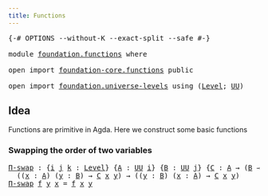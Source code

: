 ```yaml
---
title: Functions
---
```


<pre class="Agda"><a id="35" class="Symbol">{-#</a> <a id="39" class="Keyword">OPTIONS</a> <a id="47" class="Pragma">--without-K</a> <a id="59" class="Pragma">--exact-split</a> <a id="73" class="Pragma">--safe</a> <a id="80" class="Symbol">#-}</a>

<a id="85" class="Keyword">module</a> <a id="92" href="foundation.functions.html" class="Module">foundation.functions</a> <a id="113" class="Keyword">where</a>

<a id="120" class="Keyword">open</a> <a id="125" class="Keyword">import</a> <a id="132" href="foundation-core.functions.html" class="Module">foundation-core.functions</a> <a id="158" class="Keyword">public</a>

<a id="166" class="Keyword">open</a> <a id="171" class="Keyword">import</a> <a id="178" href="foundation.universe-levels.html" class="Module">foundation.universe-levels</a> <a id="205" class="Keyword">using</a> <a id="211" class="Symbol">(</a><a id="212" href="Agda.Primitive.html#597" class="Postulate">Level</a><a id="217" class="Symbol">;</a> <a id="219" href="foundation-core.universe-levels.html#235" class="Primitive">UU</a><a id="221" class="Symbol">)</a>
</pre>
## Idea

Functions are primitive in Agda. Here we construct some basic functions

### Swapping the order of two variables

<pre class="Agda"><a id="Π-swap"></a><a id="359" href="foundation.functions.html#359" class="Function">Π-swap</a> <a id="366" class="Symbol">:</a> <a id="368" class="Symbol">{</a><a id="369" href="foundation.functions.html#369" class="Bound">i</a> <a id="371" href="foundation.functions.html#371" class="Bound">j</a> <a id="373" href="foundation.functions.html#373" class="Bound">k</a> <a id="375" class="Symbol">:</a> <a id="377" href="Agda.Primitive.html#597" class="Postulate">Level</a><a id="382" class="Symbol">}</a> <a id="384" class="Symbol">{</a><a id="385" href="foundation.functions.html#385" class="Bound">A</a> <a id="387" class="Symbol">:</a> <a id="389" href="foundation-core.universe-levels.html#235" class="Primitive">UU</a> <a id="392" href="foundation.functions.html#369" class="Bound">i</a><a id="393" class="Symbol">}</a> <a id="395" class="Symbol">{</a><a id="396" href="foundation.functions.html#396" class="Bound">B</a> <a id="398" class="Symbol">:</a> <a id="400" href="foundation-core.universe-levels.html#235" class="Primitive">UU</a> <a id="403" href="foundation.functions.html#371" class="Bound">j</a><a id="404" class="Symbol">}</a> <a id="406" class="Symbol">{</a><a id="407" href="foundation.functions.html#407" class="Bound">C</a> <a id="409" class="Symbol">:</a> <a id="411" href="foundation.functions.html#385" class="Bound">A</a> <a id="413" class="Symbol">→</a> <a id="415" class="Symbol">(</a><a id="416" href="foundation.functions.html#396" class="Bound">B</a> <a id="418" class="Symbol">→</a> <a id="420" href="foundation-core.universe-levels.html#235" class="Primitive">UU</a> <a id="423" href="foundation.functions.html#373" class="Bound">k</a><a id="424" class="Symbol">)}</a> <a id="427" class="Symbol">→</a>
  <a id="431" class="Symbol">((</a><a id="433" href="foundation.functions.html#433" class="Bound">x</a> <a id="435" class="Symbol">:</a> <a id="437" href="foundation.functions.html#385" class="Bound">A</a><a id="438" class="Symbol">)</a> <a id="440" class="Symbol">(</a><a id="441" href="foundation.functions.html#441" class="Bound">y</a> <a id="443" class="Symbol">:</a> <a id="445" href="foundation.functions.html#396" class="Bound">B</a><a id="446" class="Symbol">)</a> <a id="448" class="Symbol">→</a> <a id="450" href="foundation.functions.html#407" class="Bound">C</a> <a id="452" href="foundation.functions.html#433" class="Bound">x</a> <a id="454" href="foundation.functions.html#441" class="Bound">y</a><a id="455" class="Symbol">)</a> <a id="457" class="Symbol">→</a> <a id="459" class="Symbol">((</a><a id="461" href="foundation.functions.html#461" class="Bound">y</a> <a id="463" class="Symbol">:</a> <a id="465" href="foundation.functions.html#396" class="Bound">B</a><a id="466" class="Symbol">)</a> <a id="468" class="Symbol">(</a><a id="469" href="foundation.functions.html#469" class="Bound">x</a> <a id="471" class="Symbol">:</a> <a id="473" href="foundation.functions.html#385" class="Bound">A</a><a id="474" class="Symbol">)</a> <a id="476" class="Symbol">→</a> <a id="478" href="foundation.functions.html#407" class="Bound">C</a> <a id="480" href="foundation.functions.html#469" class="Bound">x</a> <a id="482" href="foundation.functions.html#461" class="Bound">y</a><a id="483" class="Symbol">)</a>
<a id="485" href="foundation.functions.html#359" class="Function">Π-swap</a> <a id="492" href="foundation.functions.html#492" class="Bound">f</a> <a id="494" href="foundation.functions.html#494" class="Bound">y</a> <a id="496" href="foundation.functions.html#496" class="Bound">x</a> <a id="498" class="Symbol">=</a> <a id="500" href="foundation.functions.html#492" class="Bound">f</a> <a id="502" href="foundation.functions.html#496" class="Bound">x</a> <a id="504" href="foundation.functions.html#494" class="Bound">y</a>
</pre>